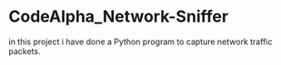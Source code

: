 # CodeAlpha_Network-Sniffer
in this project i have done a Python program to capture network traffic packets. 
